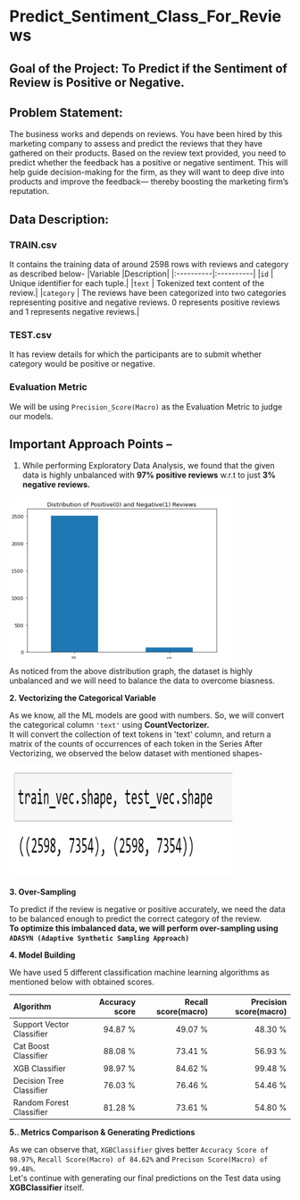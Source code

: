 # Predict_Sentiment_Class_For_Reviews

## Goal of the Project: To Predict if the Sentiment of Review is Positive or Negative.

## Problem Statement:
The business works and depends on reviews.
You have been hired by this marketing company to assess and predict the reviews that they have gathered on their products. Based on the review text provided, you need to predict whether the feedback has a positive or negative sentiment.
This will help guide decision-making for the firm, as they will want to deep dive into products and improve the feedback— thereby boosting the marketing firm’s reputation.

## Data Description:
### TRAIN.csv
It contains the training data of around 2598 rows with reviews and category as described below-
|Variable   |Description|
|:----------|:----------|
|`id`       |	Unique identifier for each tuple.|
|`text`     | Tokenized text content of the review.|
|`category`	| The reviews have been categorized into two categories representing positive and negative reviews. 0 represents positive reviews and 1 represents negative reviews.|

### TEST.csv
It has review details for which the participants are to submit whether category would be positive or negative.

### Evaluation Metric
We will be using `Precision_Score(Macro)` as the Evaluation Metric to judge our models.


## Important Approach Points –

  1. While performing Exploratory Data Analysis, we found that the given data is highly unbalanced with **97% positive reviews** w.r.t to just **3% negative reviews.**

  <img src="sentiments_distribution.PNG" width=400 height=300 />
  <br>
  As noticed from the above distribution graph, the dataset is highly unbalanced and we will need to balance the data to overcome biasness.


  **2.	Vectorizing the Categorical Variable**
  
  As we know, all the ML models are good with numbers. So, we will convert the categorical column `'text'` using **CountVectorizer.**<br>
  It will convert the collection of text tokens in 'text' column, and return a matrix of the counts of occurrences of each token in the Series
  After Vectorizing, we observed the below dataset with mentioned shapes-

  <img src="data_shapes.PNG" width=400 height=200 /> 
  <br>

  **3.	Over-Sampling**
  
  To predict if the review is negative or positive accurately, we need the data to be balanced enough to predict the correct category of the review.<br>
  **To optimize this imbalanced data, we will perform over-sampling using `ADASYN (Adaptive Synthetic Sampling Approach)`**


  **4.	Model Building**
  
  We have used 5 different classification machine learning algorithms as mentioned below with obtained scores.

  |Algorithm                |Accuracy score |Recall score(macro) |Precision score(macro) |
  |:------------------------|--------------:|-------------------:|----------------------:|
  |Support Vector Classifier|94.87 %        |49.07 %             |48.30 %                |
  |Cat Boost Classifier     |88.08 %        |73.41 %             |56.93 %                |
  |XGB Classifier           |98.97 %        |84.62 %             |99.48 %                |
  |Decision Tree Classifier |76.03 %        |76.46 %             |54.46 %                |
  |Random Forest Classifier |81.28 %        |73.61 %             |54.80 %                |

  **5..	Metrics Comparison & Generating Predictions**
  
  As we can observe that, `XGBClassifier` gives better `Accuracy Score of 98.97%`, `Recall Score(Macro) of 84.62%` and `Precison Score(Macro) of 99.48%`.<br>
  Let's continue with generating our final predictions on the Test data using <b>XGBClassifier</b> itself.
